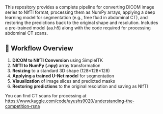 

This repository provides a complete pipeline for converting DICOM image series to NIfTI format, processing them as NumPy arrays, applying a deep learning model for segmentation (e.g., free fluid in abdominal CT), and restoring the predictions back to the original shape and resolution.
Includes a pre-trained model (aa.h5) along with the code required for processing abdominal CT scans.
## 🔧 Workflow Overview

1. **DICOM to NIfTI Conversion** using SimpleITK
2. **NIfTI to NumPy (.npy)** array transformation
3. **Resizing** to a standard 3D shape (128×128×128)
4. **Applying a trained U-Net model** for segmentation
5. **Visualization** of image slices and predicted masks
6. **Restoring predictions** to the original resolution and saving as NIfTI

You can find CT scans for processing at https://www.kaggle.com/code/ayushs9020/understanding-the-competition-rsna 
